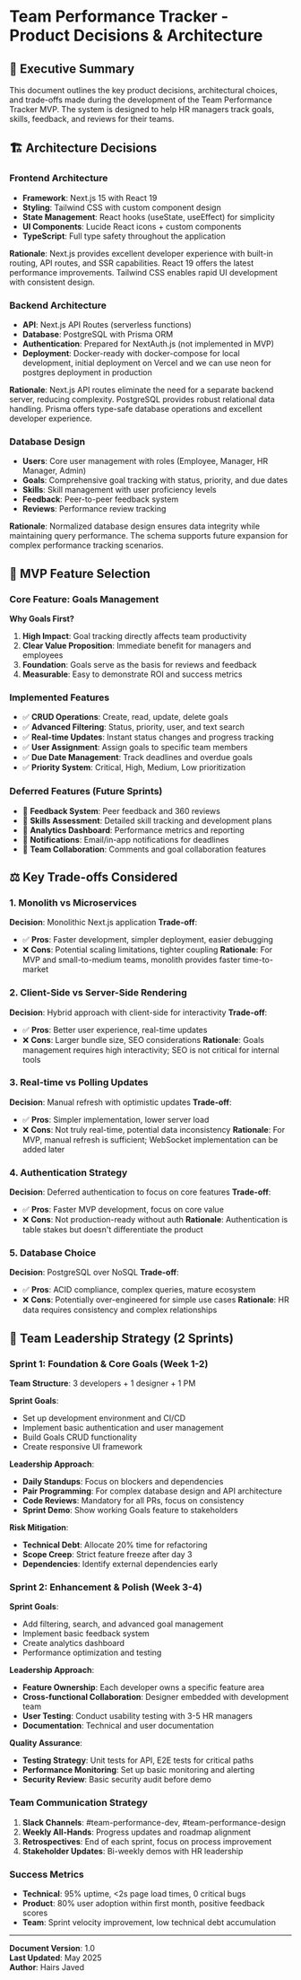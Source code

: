 # Team Performance Tracker - Product Decisions & Architecture

## 🎯 Executive Summary

This document outlines the key product decisions, architectural choices, and trade-offs made during the development of the Team Performance Tracker MVP. The system is designed to help HR managers track goals, skills, feedback, and reviews for their teams.

## 🏗️ Architecture Decisions

### Frontend Architecture
- **Framework**: Next.js 15 with React 19
- **Styling**: Tailwind CSS with custom component design
- **State Management**: React hooks (useState, useEffect) for simplicity
- **UI Components**: Lucide React icons + custom components
- **TypeScript**: Full type safety throughout the application

**Rationale**: Next.js provides excellent developer experience with built-in routing, API routes, and SSR capabilities. React 19 offers the latest performance improvements. Tailwind CSS enables rapid UI development with consistent design.

### Backend Architecture
- **API**: Next.js API Routes (serverless functions)
- **Database**: PostgreSQL with Prisma ORM
- **Authentication**: Prepared for NextAuth.js (not implemented in MVP)
- **Deployment**: Docker-ready with docker-compose for local development, initial deployment on Vercel and we can use neon for postgres deployment in production

**Rationale**: Next.js API routes eliminate the need for a separate backend server, reducing complexity. PostgreSQL provides robust relational data handling. Prisma offers type-safe database operations and excellent developer experience.

### Database Design
- **Users**: Core user management with roles (Employee, Manager, HR Manager, Admin)
- **Goals**: Comprehensive goal tracking with status, priority, and due dates
- **Skills**: Skill management with user proficiency levels
- **Feedback**: Peer-to-peer feedback system
- **Reviews**: Performance review tracking

**Rationale**: Normalized database design ensures data integrity while maintaining query performance. The schema supports future expansion for complex performance tracking scenarios.

## 🎯 MVP Feature Selection

### Core Feature: Goals Management
**Why Goals First?**
1. **High Impact**: Goal tracking directly affects team productivity
2. **Clear Value Proposition**: Immediate benefit for managers and employees
3. **Foundation**: Goals serve as the basis for reviews and feedback
4. **Measurable**: Easy to demonstrate ROI and success metrics

### Implemented Features
- ✅ **CRUD Operations**: Create, read, update, delete goals
- ✅ **Advanced Filtering**: Status, priority, user, and text search
- ✅ **Real-time Updates**: Instant status changes and progress tracking
- ✅ **User Assignment**: Assign goals to specific team members
- ✅ **Due Date Management**: Track deadlines and overdue goals
- ✅ **Priority System**: Critical, High, Medium, Low prioritization

### Deferred Features (Future Sprints)
- 🔄 **Feedback System**: Peer feedback and 360 reviews
- 🔄 **Skills Assessment**: Detailed skill tracking and development plans
- 🔄 **Analytics Dashboard**: Performance metrics and reporting
- 🔄 **Notifications**: Email/in-app notifications for deadlines
- 🔄 **Team Collaboration**: Comments and goal collaboration features

## ⚖️ Key Trade-offs Considered

### 1. Monolith vs Microservices
**Decision**: Monolithic Next.js application
**Trade-off**: 
- ✅ **Pros**: Faster development, simpler deployment, easier debugging
- ❌ **Cons**: Potential scaling limitations, tighter coupling
**Rationale**: For MVP and small-to-medium teams, monolith provides faster time-to-market

### 2. Client-Side vs Server-Side Rendering
**Decision**: Hybrid approach with client-side for interactivity
**Trade-off**:
- ✅ **Pros**: Better user experience, real-time updates
- ❌ **Cons**: Larger bundle size, SEO considerations
**Rationale**: Goals management requires high interactivity; SEO is not critical for internal tools

### 3. Real-time vs Polling Updates
**Decision**: Manual refresh with optimistic updates
**Trade-off**:
- ✅ **Pros**: Simpler implementation, lower server load
- ❌ **Cons**: Not truly real-time, potential data inconsistency
**Rationale**: For MVP, manual refresh is sufficient; WebSocket implementation can be added later

### 4. Authentication Strategy
**Decision**: Deferred authentication to focus on core features
**Trade-off**:
- ✅ **Pros**: Faster MVP development, focus on core value
- ❌ **Cons**: Not production-ready without auth
**Rationale**: Authentication is table stakes but doesn't differentiate the product

### 5. Database Choice
**Decision**: PostgreSQL over NoSQL
**Trade-off**:
- ✅ **Pros**: ACID compliance, complex queries, mature ecosystem
- ❌ **Cons**: Potentially over-engineered for simple use cases
**Rationale**: HR data requires consistency and complex relationships

## 👥 Team Leadership Strategy (2 Sprints)

### Sprint 1: Foundation & Core Goals (Week 1-2)
**Team Structure**: 3 developers + 1 designer + 1 PM

**Sprint Goals**:
- Set up development environment and CI/CD
- Implement basic authentication and user management
- Build Goals CRUD functionality
- Create responsive UI framework

**Leadership Approach**:
- **Daily Standups**: Focus on blockers and dependencies
- **Pair Programming**: For complex database design and API architecture
- **Code Reviews**: Mandatory for all PRs, focus on consistency
- **Sprint Demo**: Show working Goals feature to stakeholders

**Risk Mitigation**:
- **Technical Debt**: Allocate 20% time for refactoring
- **Scope Creep**: Strict feature freeze after day 3
- **Dependencies**: Identify external dependencies early

### Sprint 2: Enhancement & Polish (Week 3-4)
**Sprint Goals**:
- Add filtering, search, and advanced goal management
- Implement basic feedback system
- Create analytics dashboard
- Performance optimization and testing

**Leadership Approach**:
- **Feature Ownership**: Each developer owns a specific feature area
- **Cross-functional Collaboration**: Designer embedded with development team
- **User Testing**: Conduct usability testing with 3-5 HR managers
- **Documentation**: Technical and user documentation

**Quality Assurance**:
- **Testing Strategy**: Unit tests for API, E2E tests for critical paths
- **Performance Monitoring**: Set up basic monitoring and alerting
- **Security Review**: Basic security audit before demo

### Team Communication Strategy
1. **Slack Channels**: #team-performance-dev, #team-performance-design
2. **Weekly All-Hands**: Progress updates and roadmap alignment
3. **Retrospectives**: End of each sprint, focus on process improvement
4. **Stakeholder Updates**: Bi-weekly demos with HR leadership

### Success Metrics
- **Technical**: 95% uptime, <2s page load times, 0 critical bugs
- **Product**: 80% user adoption within first month, positive feedback scores
- **Team**: Sprint velocity improvement, low technical debt accumulation

---

**Document Version**: 1.0  
**Last Updated**: May 2025  
**Author**: Hairs Javed
